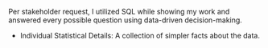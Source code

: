 Per stakeholder request, I utilized SQL while showing my work and answered every possible question using data-driven decision-making.
* Individual Statistical Details: A collection of simpler facts about the data.
